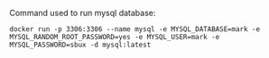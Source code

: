 Command used to run mysql database:

```
docker run -p 3306:3306 --name mysql -e MYSQL_DATABASE=mark -e MYSQL_RANDOM_ROOT_PASSWORD=yes -e MYSQL_USER=mark -e MYSQL_PASSWORD=sbux -d mysql:latest
```